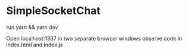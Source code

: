 # SimpleSocketChat

run yarn && yarn dev

Open localhost:1337 in two separate browser windows
observe code in index.html and index.js
